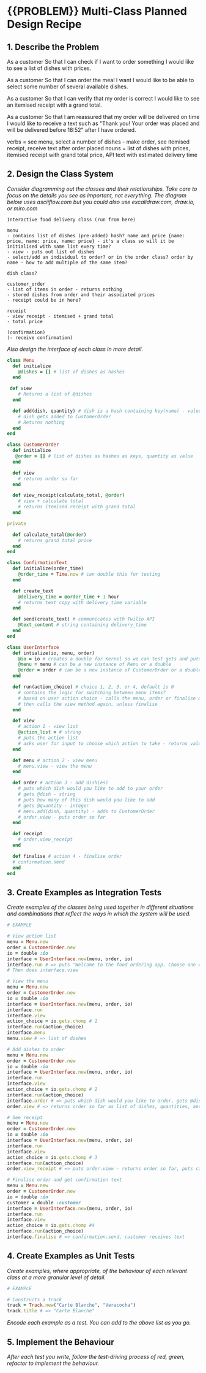 # {{PROBLEM}} Multi-Class Planned Design Recipe

## 1. Describe the Problem

As a customer
So that I can check if I want to order something
I would like to see a list of dishes with prices.

As a customer
So that I can order the meal I want
I would like to be able to select some number of several available dishes.

As a customer
So that I can verify that my order is correct
I would like to see an itemised receipt with a grand total.

As a customer
So that I am reassured that my order will be delivered on time
I would like to receive a text such as "Thank you! Your order was placed and will be delivered before 18:52" after I have ordered.

verbs = see menu, select a number of dishes - make order, see itemised receipt, receive text after order placed
nouns = list of dishes with prices, itemised receipt with grand total price, API text with estimated delivery time

## 2. Design the Class System

_Consider diagramming out the classes and their relationships. Take care to
focus on the details you see as important, not everything. The diagram below
uses asciiflow.com but you could also use excalidraw.com, draw.io, or miro.com_

```
Interactive food delivery class (run from here)

menu
- contains list of dishes (pre-added) hash? name and price {name: price, name: price, name: price} - it's a class so will it be initialised with same list every time?
- view - puts out list of dishes
- select/add an individual to order? or in the order class? order by name - how to add multiple of the same item?

dish class?

customer_order
- list of items in order - returns nothing
- stored dishes from order and their associated prices
- receipt could be in here?

receipt
- view receipt - itemised + grand total
- total price

(confirmation)
(- receive confirmation)

```

_Also design the interface of each class in more detail._

```ruby
class Menu
  def initialize
    @dishes = [] # list of dishes as hashes
  end

 def view
    # Returns a list of @dishes
  end

  def add(dish, quantity) # dish is a hash containing key(name) - value(price)
    # dish gets added to CustomerOrder
    # Returns nothing
  end
end

class CustomerOrder
  def initialize
   @order = [] # list of dishes as hashes as keys, quantity as value
  end

  def view
    # returns order so far
  end

  def view_receipt(calculate_total, @order)
    # view + calculate total
    # returns itemised receipt with grand total
  end

private

  def calculate_total(@order)
    # returns grand total price
  end
end

class ConfirmationText
  def initialize(order_time)
    @order_time = Time.now # can double this for testing
  end

  def create_text
    @delivery_time = @order_time + 1 hour
    # returns text copy with delivery_time variable
  end

  def send(create_text) # communicates with Twilio API
    @text_content # string containing delivery_time
  end
end

class UserInterface
  def intialize(io, menu, order)
    @io = io # creates a double for Kernel so we can test gets and puts methods
    @menu = menu # can be a new instance of Menu or a double
    @order = order # can be a new instance of CustomerOrder or a double
  end

  def run(action_choice) # choice 1, 2, 3, or 4, default is 0
    # contains the logic for switching between menu items?
    # based on user action choice - calls the menu, order or finalise methods
    # then calls the view method again, unless finalise
  end

  def view
    # action 1 - view list
    @action_list = # string
    # puts the action list
    # asks user for input to choose which action to take - returns value based on their action choice
  end

  def menu # action 2 - view menu
    # menu.view - view the menu
  end

  def order # action 3 - add dish(es)
    # puts which dish would you like to add to your order
    # gets @dish - string
    # puts how many of this dish would you like to add
    # gets @quantity - integer
    # menu.add(dish, quantity) - adds to CustomerOrder
    # order.view - puts order so far
  end

  def receipt
    # order.view_receipt
  end

  def finalise # action 4 - finalise order
  # confirmation.send
  end
end

```

## 3. Create Examples as Integration Tests

_Create examples of the classes being used together in different situations and
combinations that reflect the ways in which the system will be used._

```ruby
# EXAMPLE

# View action list
menu = Menu.new
order = CustomerOrder.new
io = double :io
interface = UserInterface.new(menu, order, io)
interface.run # => puts "Welcome to the food ordering app. Choose one of the following options by typing 1, 2, 3 or 4."
# Then does interface.view

# View the menu
menu = Menu.new
order = CustomerOrder.new
io = double :io
interface = UserInterface.new(menu, order, io)
interface.run
interface.view
action_choice = io.gets.chomp # 1
interface.run(action_choice)
interface.menu
menu.view # => list of dishes

# Add dishes to order
menu = Menu.new
order = CustomerOrder.new
io = double :io
interface = UserInterface.new(menu, order, io)
interface.run
interface.view
action_choice = io.gets.chomp # 2
interface.run(action_choice)
interface.order # => puts which dish would you like to order, gets @dish, puts how many, gets @quantity, menu.add(dish, quantity)
order.view # => returns order so far as list of dishes, quantities, and prices

# See receipt
menu = Menu.new
order = CustomerOrder.new
io = double :io
interface = UserInterface.new(menu, order, io)
interface.run
interface.view
action_choice = io.gets.chomp # 3
interface.run(action_choice)
order.view_receipt # => puts order.view - returns order so far, puts calculate_total - the grand total price for the order

# Finalise order and get confirmation text
menu = Menu.new
order = CustomerOrder.new
io = double :io
customer = double :customer
interface = UserInterface.new(menu, order, io)
interface.run
interface.view
action_choice = io.gets.chomp #4
interface.run(action_choice)
interface.finalise # => confirmation.send, customer receives text
```

## 4. Create Examples as Unit Tests

_Create examples, where appropriate, of the behaviour of each relevant class at
a more granular level of detail._

```ruby
# EXAMPLE

# Constructs a track
track = Track.new("Carte Blanche", "Veracocha")
track.title # => "Carte Blanche"
```

_Encode each example as a test. You can add to the above list as you go._

## 5. Implement the Behaviour

_After each test you write, follow the test-driving process of red, green,
refactor to implement the behaviour._
